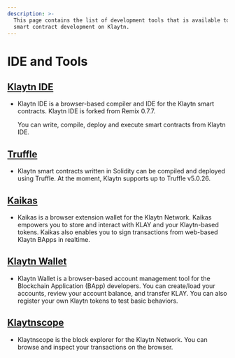 ```yaml
---
description: >-
  This page contains the list of development tools that is available to help
  smart contract development on Klaytn.
---
```


# IDE and Tools

## [Klaytn IDE](klaytn-ide.md) <a id="klaytn-ide"></a>

* Klaytn IDE is a browser-based compiler and IDE for the Klaytn smart contracts. Klaytn IDE is forked from Remix 0.7.7.

  You can write, compile, deploy and execute smart contracts from Klaytn IDE. 

## [Truffle](truffle.md) <a id="truffle"></a>

* Klaytn smart contracts written in Solidity can be compiled and deployed using Truffle. At the moment, Klaytn supports up to Truffle v5.0.26.

## [Kaikas](../../bapp/developer-tools/kaikas.md) <a id="kaikas"></a>

* Kaikas is a browser extension wallet for the Klaytn Network. Kaikas empowers you to store and interact with KLAY and your Klaytn-based tokens. Kaikas also enables you to sign transactions from web-based Klaytn BApps in realtime.

## [Klaytn Wallet](../../bapp/developer-tools/klaytn-wallet.md) <a id="klaytn-wallet"></a>

* Klaytn Wallet is a browser-based account management tool for the Blockchain Application \(BApp\) developers. You can create/load your accounts, review your account balance, and transfer KLAY. You can also register your own Klaytn tokens to test basic behaviors.

## [Klaytnscope](../../bapp/developer-tools/klaytnscope.md) <a id="klaytnscope"></a>

* Klaytnscope is the block explorer for the Klaytn Network. You can browse and inspect your transactions on the browser.

